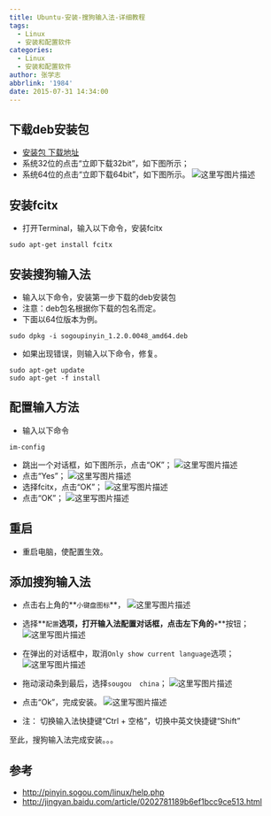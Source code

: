```yaml
---
title: Ubuntu-安装-搜狗输入法-详细教程
tags:
  - Linux
  - 安装和配置软件
categories:
  - Linux
  - 安装和配置软件
author: 张学志
abbrlink: '1984'
date: 2015-07-31 14:34:00
---
```






## 下载deb安装包
* [安装包 下载地址](http://pinyin.sogou.com/linux/?r=pinyin)
* 系统32位的点击“立即下载32bit”，如下图所示；
* 系统64位的点击“立即下载64bit”，如下图所示。
![这里写图片描述](http://img.blog.csdn.net/20150731074947628)

## 安装fcitx
* 打开Terminal，输入以下命令，安装fcitx
```
sudo apt-get install fcitx
```

<!-- more -->

## 安装搜狗输入法
* 输入以下命令，安装第一步下载的deb安装包
* 注意：deb包名根据你下载的包名而定。
* 下面以64位版本为例。
```
sudo dpkg -i sogoupinyin_1.2.0.0048_amd64.deb 
```
* 如果出现错误，则输入以下命令，修复。
```
sudo apt-get update
sudo apt-get -f install
```

## 配置输入方法
* 输入以下命令
```
im-config
```
* 跳出一个对话框，如下图所示，点击“OK”；
![这里写图片描述](http://img.blog.csdn.net/20150731075138684)
* 点击“Yes”；
![这里写图片描述](http://img.blog.csdn.net/20150731075324395)
* 选择fcitx，点击“OK”；
![这里写图片描述](http://img.blog.csdn.net/20150731075426623)
* 点击“OK”；
![这里写图片描述](http://img.blog.csdn.net/20150731075404825)

## 重启
* 重启电脑，使配置生效。

## 添加搜狗输入法
* 点击右上角的**`小键盘图标`**，
![这里写图片描述](http://img.blog.csdn.net/20150731075545762)
* 选择**`配置`**选项，打开输入法配置对话框，点击左下角的**`+`**按钮；
![这里写图片描述](http://img.blog.csdn.net/20150731075710704)
* 在弹出的对话框中，取消`Only show current language`选项；
![这里写图片描述](http://img.blog.csdn.net/20150731075715863)
* 拖动滚动条到最后，选择`sougou  china`；
![这里写图片描述](http://img.blog.csdn.net/20150731075921662)
* 点击“Ok”，完成安装。
![这里写图片描述](http://img.blog.csdn.net/20150731080008992)

* 注： 切换输入法快捷键“Ctrl + 空格”，切换中英文快捷键“Shift”


至此，搜狗输入法完成安装。。。

## 参考
* http://pinyin.sogou.com/linux/help.php
* http://jingyan.baidu.com/article/0202781189b6ef1bcc9ce513.html